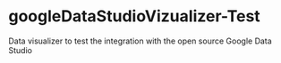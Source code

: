 # googleDataStudioVizualizer-Test
Data visualizer to test the integration with the open source Google Data Studio

